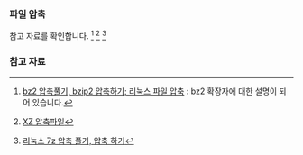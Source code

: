 ### 파일 압축

참고 자료를 확인합니다. [^mwultong-bzip2] [^falinux-784352] [^ngee-275]

### 참고 자료

[^mwultong-bzip2]: [bz2 압축풀기, bzip2 압축하기; 리눅스 파일 압축](http://mwultong.blogspot.com/2007/08/bz2-bzip2.html) : bz2 확장자에 대한 설명이 되어 있습니다.

[^falinux-784352]: [XZ 압축파일](http://forum.falinux.com/zbxe/index.php?document_srl=784352&mid=lecture_tip) 

[^ngee-275]: [리눅스 7z 압축 풀기, 압축 하기](http://ngee.tistory.com/275)